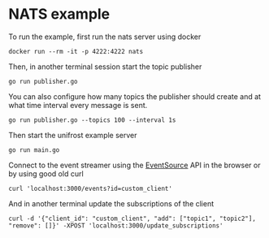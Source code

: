 # NATS example

To run the example, first run the nats server using docker

```shell
docker run --rm -it -p 4222:4222 nats
```

Then, in another terminal session start the topic publisher

```shell
go run publisher.go
```

You can also configure how many topics the publisher should create
and at what time interval every message is sent.

```shell
go run publisher.go --topics 100 --interval 1s
```

Then start the unifrost example server

```shell
go run main.go
```

Connect to the event streamer using the [EventSource](https://developer.mozilla.org/en/docs/Web/API/EventSource) API in the browser or by using good old curl

```
curl 'localhost:3000/events?id=custom_client'
```

And in another terminal update the subscriptions of the client

```
curl -d '{"client_id": "custom_client", "add": ["topic1", "topic2"], "remove": []}' -XPOST 'localhost:3000/update_subscriptions'
```
